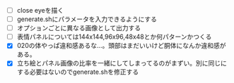 - [ ] close eyeを描く
- [ ] generate.shにパラメータを入力できるようにする
- [ ] オプションごとに異なる画像として出力する
- [ ] 表情パネルについては144x144,96x96,48x48とか何パターンかつくる
- [x] 020の体やっぱ違和感あるな...。頭部はまだいいけど胴体になんか違和感がある。
- [x] 立ち絵とパネル画像の比率を一緒にしてしまってるのがまずい。別に同じにする必要はないのでgenerate.shを修正する
<!-- vim :set tw=0: -->
